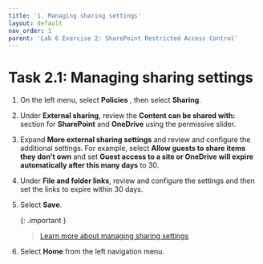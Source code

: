 ```yaml
---
title: '1. Managing sharing settings'
layout: default
nav_order: 1
parent: 'Lab 6 Exercise 2: SharePoint Restricted Access Control'
---
```


# Task 2.1: Managing sharing settings

1. On the left menu, select **Policies** , then select **Sharing**.

1. Under **External sharing**, review the **Content can be shared with:** section for **SharePoint** and **OneDrive** using the permissive slider.

1. Expand **More external sharing settings** and review and configure the additional settings. For example, select **Allow guests to share items they don't own** and set **Guest access to a site or OneDrive will expire automatically after this many days** to 30.  

1. Under **File and folder links**, review and configure the settings and then set the links to expire within 30 days.

1. Select **Save**.

    {: .important }
    > [Learn more about managing sharing settings](https://learn.microsoft.com/en-US/sharepoint/turn-external-sharing-on-or-off?WT.mc_id=365AdminCSH_spo "Learn more about managing sharing settings")

1. Select **Home** from the left navigation menu.
